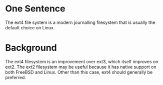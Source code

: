 
# One Sentence
The ext4 file system is a modern journalling filesystem that is usually the default
choice on Linux.

# Background
The ext4 filesystem is an improvement over ext3, which itself improves on ext2.
The ext2 filesystem may be useful because it has native support on both FreeBSD
and Linux. Other than this case, ext4 should generally be preferred.
